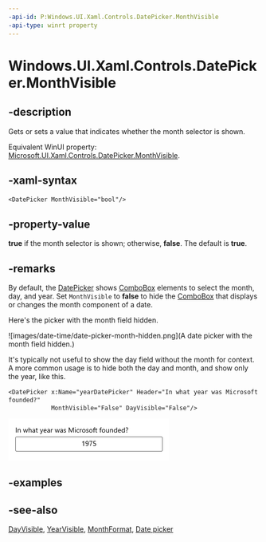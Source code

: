 ```yaml
---
-api-id: P:Windows.UI.Xaml.Controls.DatePicker.MonthVisible
-api-type: winrt property
---
```


<!-- Property syntax
public bool MonthVisible { get;  set; }
-->

# Windows.UI.Xaml.Controls.DatePicker.MonthVisible

## -description
Gets or sets a value that indicates whether the month selector is shown.

Equivalent WinUI property: [Microsoft.UI.Xaml.Controls.DatePicker.MonthVisible](/windows/winui/api/microsoft.ui.xaml.controls.datepicker.monthvisible).

## -xaml-syntax
```xaml
<DatePicker MonthVisible="bool"/>
```


## -property-value
**true** if the month selector is shown; otherwise, **false**. The default is **true**.

## -remarks
By default, the [DatePicker](datepicker.md) shows [ComboBox](combobox.md) elements to select the month, day, and year. Set `MonthVisible` to **false** to hide the [ComboBox](combobox.md) that displays or changes the month component of a date.

Here's the picker with the month field hidden.

![images/date-time/date-picker-month-hidden.png](A date picker with the month field hidden.)

It's typically not useful to show the day field without the month for context. A more common usage is to hide both the day and month, and show only the year, like this.

```xaml
<DatePicker x:Name="yearDatePicker" Header="In what year was Microsoft founded?" 
            MonthVisible="False" DayVisible="False"/>
```

![A date picker with the day and month fields hidden.](images/date-time/date-picker-year-only.png)

## -examples

## -see-also

[DayVisible](datepicker_dayvisible.md), [YearVisible](datepicker_yearvisible.md), [MonthFormat](datepicker_monthformat.md), [Date picker](/windows/uwp/design/controls-and-patterns/date-picker)
